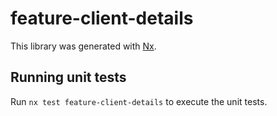 # feature-client-details

This library was generated with [Nx](https://nx.dev).

## Running unit tests

Run `nx test feature-client-details` to execute the unit tests.

